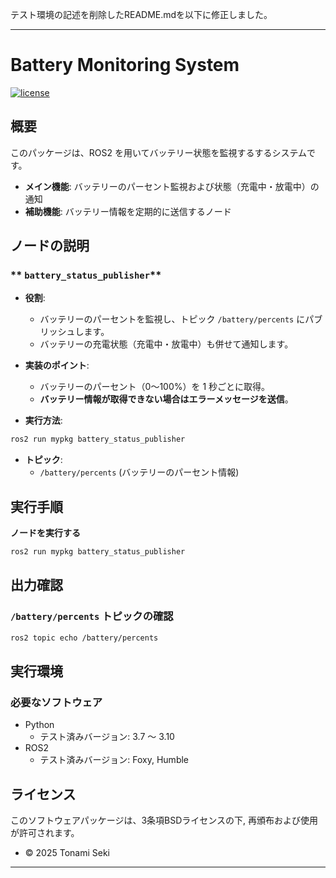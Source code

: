 テスト環境の記述を削除したREADME.mdを以下に修正しました。

---

# Battery Monitoring System

[![license](https://img.shields.io/badge/license-BSD--3--Clause-green?style=flat)](https://github.com/STonami/mypkg?tab=BSD-3-Clause-1-ov-file)

## 概要
このパッケージは、ROS2 を用いてバッテリー状態を監視するするシステムです。

- **メイン機能**: バッテリーのパーセント監視および状態（充電中・放電中）の通知
- **補助機能**: バッテリー情報を定期的に送信するノード

## ノードの説明

###  ** `battery_status_publisher`**

- **役割**:
  - バッテリーのパーセントを監視し、トピック `/battery/percents` にパブリッシュします。
  - バッテリーの充電状態（充電中・放電中）も併せて通知します。

- **実装のポイント**:
  - バッテリーのパーセント（0～100%）を 1 秒ごとに取得。
  - **バッテリー情報が取得できない場合はエラーメッセージを送信**。

- **実行方法**:
```bash
ros2 run mypkg battery_status_publisher
```

- **トピック**:
  - `/battery/percents` (バッテリーのパーセント情報)
  
## 実行手順

**ノードを実行する**
```bash
ros2 run mypkg battery_status_publisher
```

## 出力確認

### `/battery/percents` トピックの確認
```bash
ros2 topic echo /battery/percents
```

## 実行環境

### 必要なソフトウェア
- Python
  - テスト済みバージョン: 3.7 ～ 3.10
- ROS2
  - テスト済みバージョン: Foxy, Humble

## ライセンス
このソフトウェアパッケージは、3条項BSDライセンスの下, 再頒布および使用が許可されます。

- © 2025 Tonami Seki

---
